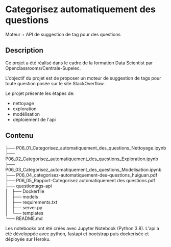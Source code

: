 # Categorisez automatiquement des questions
Moteur + API de suggestion de tag pour des questions

## Description
Ce projet a été réalisé dans le cadre de la formation Data Scientist par Openclassrooms/Centrale-Supelec.  

L'objectif du projet est de proposer un moteur de suggestion de tags pour toute question posée sur le site StackOverflow.

Le projet présente les étapes de:
* nettoyage
* exploration
* modélisation
* déploiement de l'api

## Contenu

├── P06_01_Categorisez_automatiquement_des_questions_Nettoyage.ipynb  
├── P06_02_Categorisez_automatiquement_des_questions_Exploration.ipynb  
├── P06_03_Categorisez_automatiquement_des_questions_Modelisation.ipynb  
├── P06_04_categorisez-automatiquement-des-questions_huiguan.pdf  
├── P06_05_Rapport-Categorisez automatiquement des questions.pdf  
├── questiontags-api  
│   ├── Dockerfile  
│   ├── models  
│   ├── requirements.txt  
│   ├── server.py  
│   └── templates  
└── README.md   

Les notebooks ont été créés avec Jupyter Notebook (Python 3.8).
L'api a été développée avec  python, fastapi et bootstrap puis dockerisée et déployée sur Heroku.
